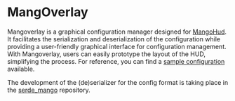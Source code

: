 # MangOverlay

Mangoverlay is a graphical configuration manager designed for [MangoHud](https://github.com/flightlessmango/MangoHud). It facilitates the serialization and deserialization of the configuration  while providing a user-friendly graphical interface for configuration management. With Mangoverlay, users can easily prototype the layout of the HUD, simplifying the process. For reference, you can find a [sample configuration](https://github.com/flightlessmango/MangoHud/blob/master/data/MangoHud.conf) available.

The development of the (de)serializer for the config format is taking place in the [serde_mango](https://github.com/nozwock/serde_mango) repository.